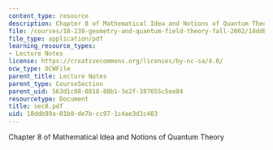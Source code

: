 ```yaml
---
content_type: resource
description: Chapter 8 of Mathematical Idea and Notions of Quantum Theory
file: /courses/18-238-geometry-and-quantum-field-theory-fall-2002/18ddb99a01b0de7bcc971c4ae3d3c483_sec8.pdf
file_type: application/pdf
learning_resource_types:
- Lecture Notes
license: https://creativecommons.org/licenses/by-nc-sa/4.0/
ocw_type: OCWFile
parent_title: Lecture Notes
parent_type: CourseSection
parent_uid: 563d1c08-0818-88b1-3e2f-387655c5ee84
resourcetype: Document
title: sec8.pdf
uid: 18ddb99a-01b0-de7b-cc97-1c4ae3d3c483
---
```

Chapter 8 of Mathematical Idea and Notions of Quantum Theory